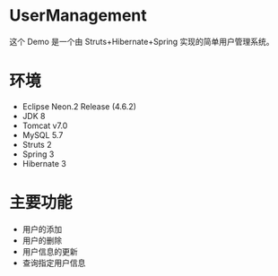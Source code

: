 # UserManagement
这个 Demo 是一个由 Struts+Hibernate+Spring 实现的简单用户管理系统。

# 环境
- Eclipse Neon.2 Release (4.6.2)
- JDK 8
- Tomcat v7.0
- MySQL 5.7
- Struts 2
- Spring 3
- Hibernate 3

# 主要功能
- 用户的添加
- 用户的删除
- 用户信息的更新
- 查询指定用户信息
